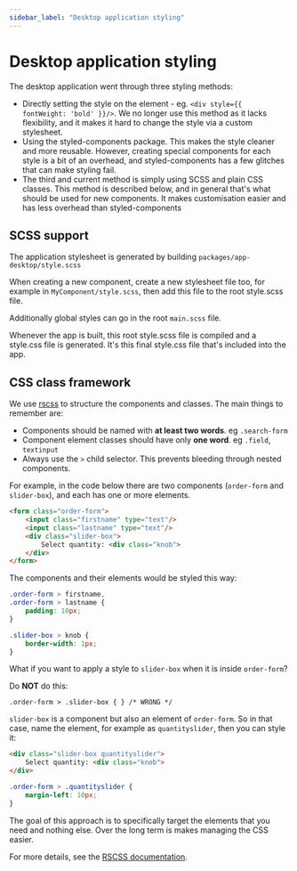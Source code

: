 ```yaml
---
sidebar_label: "Desktop application styling"
---
```


# Desktop application styling

The desktop application went through three styling methods:

- Directly setting the style on the element - eg. `<div style={{ fontWeight: 'bold' }}/>`. We no longer use this method as it lacks flexibility, and it makes it hard to change the style via a custom stylesheet.
- Using the styled-components package. This makes the style cleaner and more reusable. However, creating special components for each style is a bit of an overhead, and styled-components has a few glitches that can make styling fail.
- The third and current method is simply using SCSS and plain CSS classes. This method is described below, and in general that's what should be used for new components. It makes customisation easier and has less overhead than styled-components

## SCSS support

The application stylesheet is generated by building `packages/app-desktop/style.scss`

When creating a new component, create a new stylesheet file too, for example in `MyComponent/style.scss`, then add this file to the root style.scss file.

Additionally global styles can go in the root `main.scss` file.

Whenever the app is built, this root style.scss file is compiled and a style.css file is generated. It's this final style.css file that's included into the app.

## CSS class framework

We use [rscss](https://ricostacruz.com/rscss/index.html) to structure the components and classes. The main things to remember are:

- Components should be named with **at least two words**. eg `.search-form`
- Component element classes should have only **one word**. eg `.field`, `textinput`
- Always use the `>` child selector. This prevents bleeding through nested components.

For example, in the code below there are two components (`order-form` and `slider-box`), and each has one or more elements.

```html
<form class="order-form">
	<input class="firstname" type="text"/>
	<input class="lastname" type="text"/>
	<div class="slider-box">
		Select quantity: <div class="knob">
	</div>
</form>
```

The components and their elements would be styled this way:

```css
.order-form > firstname,
.order-form > lastname {
	padding: 10px;
}

.slider-box > knob {
	border-width: 1px;
}
```

What if you want to apply a style to `slider-box` when it is inside `order-form`?

Do **NOT** do this:

```
.order-form > .slider-box { } /* WRONG */
```

`slider-box` is a component but also an element of `order-form`. So in that case, name the element, for example as `quantityslider`, then you can style it:

```html
<div class="slider-box quantityslider">
	Select quantity: <div class="knob">
</div>
```

```css
.order-form > .quantityslider {
	margin-left: 10px;
}
```

The goal of this approach is to specifically target the elements that you need and nothing else. Over the long term is makes managing the CSS easier.

For more details, see the [RSCSS documentation](https://ricostacruz.com/rscss/index.html).